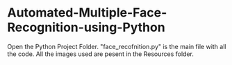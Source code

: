 # Automated-Multiple-Face-Recognition-using-Python
Open the Python Project Folder. "face_recofnition.py" is the main file with all the code. All the images used are pesent in the Resources folder.
